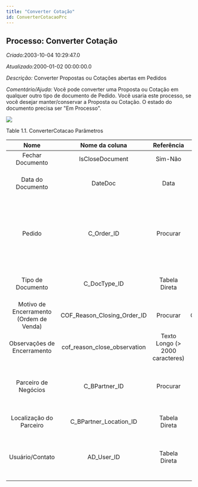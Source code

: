 ```yaml
---
title: "Converter Cotação"
id: ConverterCotacaoPrc
---
```

<div id="d38108e1" class="section chapter">

<div class="titlepage">

<div>

<div>

## Processo: Converter Cotação

</div>

</div>

</div>

<span class="emphasis"> *Criado:*</span>2003-10-04 10:29:47.0

<span class="emphasis">*Atualizado:*</span>2000-01-02 00:00:00.0

<span class="emphasis"> *Descrição:* </span>Converter Propostas ou
Cotações abertas em Pedidos

<span class="emphasis"> *Comentário/Ajuda:* </span>Você pode converter
uma Proposta ou Cotação em qualquer outro tipo de documento de Pedido.
Você usaria este processo, se você desejar manter/conservar a Proposta
ou Cotação. O estado do documento precisa ser "Em Processo".

![](/img/manual/ConverterCotacao.png)

<div id="d38108e22" class="table">

<div class="table-title">

Table 1.1. ConverterCotacao
Parâmetros

</div>

<div class="table-contents">

|                  Nome                   |         Nome da coluna          |            Referência            |     Valores(Padrão)     |                               Descrição                                |                                                                                                         Comentário/Ajuda                                                                                                          |
| :-------------------------------------: | :-----------------------------: | :------------------------------: | :---------------------: | :--------------------------------------------------------------------: | :-------------------------------------------------------------------------------------------------------------------------------------------------------------------------------------------------------------------------------: |
|            Fechar Documento             |         IsCloseDocument         |             Sim-Não              |                         |                      Fechar Documento (processar)                      |                                                                                                               null                                                                                                                |
|            Data do Documento            |             DateDoc             |               Data               |                         |                           Data do Documento                            |                                                         A "Data do Documento" indica a data em que o documento foi gerado. Ela pode ser ou não a mesma da data contábil.                                                          |
|                 Pedido                  |          C\_Order\_ID           |             Procurar             |                         |                                 Pedido                                 | O "Pedido" é um documento de controle. O "Pedido" está completo quando a quantidade pedida for a mesma que a quantidade enviada e faturada. Quando você fecha um pedido, as quantidades não entregues (pendentes) são canceladas. |
|            Tipo de Documento            |         C\_DocType\_ID          |          Tabela Direta           |                         |                      Tipo de Documento ou regras                       |                                                                       O "Tipo de Documento" determina a seqüência do documento e as regras de processamento                                                                       |
| Motivo de Encerramento (Ordem de Venda) | COF\_Reason\_Closing\_Order\_ID |             Procurar             | COF\_ReasonClosingOrder |             Primary Key : COF\_Reason\_Closing\_Order\_ID              |                                                                                           Primary Key : COF\_Reason\_Closing\_Order\_ID                                                                                           |
|       Observações de Encerramento       | cof\_reason\_close\_observation | Texto Longo (\> 2000 caracteres) |                         |                                  null                                  |                                                                                                               null                                                                                                                |
|          Parceiro de Negócios           |         C\_BPartner\_ID         |             Procurar             |  C\_BPartner Customers  |                  Identifica um Parceiro de Negócios.                   |                               Um "Parceiro de Negócios" é qualquer um com quem você transaciona. Isto pode incluir Fornecedores, Clientes, Funcionários, Vendedores, Representantes de Venda, etc.                                |
|         Localização do Parceiro         |    C\_BPartner\_Location\_ID    |          Tabela Direta           |                         |   Identifica o endereço (de remessa para) este Parceiro de Negócios.   |                                                                             O "Endereço do Parceiro" indica a localização de um Parceiro de Negócios.                                                                             |
|             Usuário/Contato             |          AD\_User\_ID           |          Tabela Direta           |                         | Usuário dentro do Sistema - Interno ou Contato de Parceiro de Negócios |                                          O Usuário identifica um usuário único e exclusivo dentro do sistema. Este poderia ser um usuário interno ou um contato de parceiro de negócios                                           |

</div>

</div>

  

</div>
